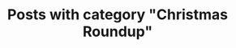 ---
layout: categorypage
title: Posts with category "Christmas Roundup"
tag: Christmas Roundup
slug: christmas-roundup
categories: [Christmas Roundup]
permalink: /progress/category/christmas-roundup
robots: noindex
---